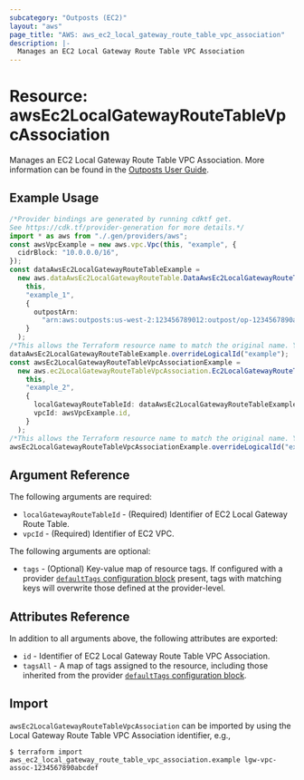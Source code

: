 ```yaml
---
subcategory: "Outposts (EC2)"
layout: "aws"
page_title: "AWS: aws_ec2_local_gateway_route_table_vpc_association"
description: |-
  Manages an EC2 Local Gateway Route Table VPC Association
---
```


# Resource: awsEc2LocalGatewayRouteTableVpcAssociation

Manages an EC2 Local Gateway Route Table VPC Association. More information can be found in the [Outposts User Guide](https://docs.aws.amazon.com/outposts/latest/userguide/outposts-local-gateways.html#vpc-associations).

## Example Usage

```typescript
/*Provider bindings are generated by running cdktf get.
See https://cdk.tf/provider-generation for more details.*/
import * as aws from "./.gen/providers/aws";
const awsVpcExample = new aws.vpc.Vpc(this, "example", {
  cidrBlock: "10.0.0.0/16",
});
const dataAwsEc2LocalGatewayRouteTableExample =
  new aws.dataAwsEc2LocalGatewayRouteTable.DataAwsEc2LocalGatewayRouteTable(
    this,
    "example_1",
    {
      outpostArn:
        "arn:aws:outposts:us-west-2:123456789012:outpost/op-1234567890abcdef",
    }
  );
/*This allows the Terraform resource name to match the original name. You can remove the call if you don't need them to match.*/
dataAwsEc2LocalGatewayRouteTableExample.overrideLogicalId("example");
const awsEc2LocalGatewayRouteTableVpcAssociationExample =
  new aws.ec2LocalGatewayRouteTableVpcAssociation.Ec2LocalGatewayRouteTableVpcAssociation(
    this,
    "example_2",
    {
      localGatewayRouteTableId: dataAwsEc2LocalGatewayRouteTableExample.id,
      vpcId: awsVpcExample.id,
    }
  );
/*This allows the Terraform resource name to match the original name. You can remove the call if you don't need them to match.*/
awsEc2LocalGatewayRouteTableVpcAssociationExample.overrideLogicalId("example");

```

## Argument Reference

The following arguments are required:

* `localGatewayRouteTableId` - (Required) Identifier of EC2 Local Gateway Route Table.
* `vpcId` - (Required) Identifier of EC2 VPC.

The following arguments are optional:

* `tags` - (Optional) Key-value map of resource tags. If configured with a provider [`defaultTags` configuration block](https://registry.terraform.io/providers/hashicorp/aws/latest/docs#default_tags-configuration-block) present, tags with matching keys will overwrite those defined at the provider-level.

## Attributes Reference

In addition to all arguments above, the following attributes are exported:

* `id` - Identifier of EC2 Local Gateway Route Table VPC Association.
* `tagsAll` - A map of tags assigned to the resource, including those inherited from the provider [`defaultTags` configuration block](https://registry.terraform.io/providers/hashicorp/aws/latest/docs#default_tags-configuration-block).

## Import

`awsEc2LocalGatewayRouteTableVpcAssociation` can be imported by using the Local Gateway Route Table VPC Association identifier, e.g.,

```console
$ terraform import aws_ec2_local_gateway_route_table_vpc_association.example lgw-vpc-assoc-1234567890abcdef
```

